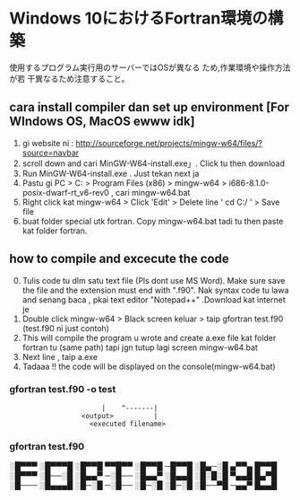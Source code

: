 # Windows 10におけるFortran環境の構築

使用するプログラム実行用のサーバーではOSが異なる ため,作業環境や操作方法が若
干異なるため注意すること。


## cara install compiler dan set up environment [For WIndows OS, MacOS ewww idk]
  1. gi website ni :   http://sourceforge.net/projects/mingw-w64/files/?source=navbar
  2. scroll down and cari MinGW-W64-install.exe」. Click tu then download 
  3. Run MinGW-W64-install.exe . Just tekan next ja
  4. Pastu gi PC > C: > Program Files (x86) > mingw-w64 > i686-8.1.0-posix-dwarf-rt_v6-rev0 , cari mingw-w64.bat
  5. Right click kat mingw-w64 > Click 'Edit' > Delete line '  cd C:/ '  > Save file  
  5. buat folder special utk fortran. Copy  mingw-w64.bat tadi tu then paste kat folder fortran.

## how to compile and excecute the code 
  0. Tulis code tu dlm satu text file (Pls dont use MS Word). Make sure save the file and the extension must end with  ".f90". Nak syntax code tu lawa and senang baca , pkai text editor "Notepad++" .Download kat internet je
  1. Double click mingw-w64 >  Black screen keluar > taip  gfortran test.f90   (test.f90 ni just contoh) 
  2. This will compile the program u wrote and create a.exe file kat folder fortran tu (same path) tapi jgn tutup lagi screen mingw-w64.bat
  3. Next line , taip a.exe
  4. Tadaaa !! the code will be displayed on the console(mingw-w64.bat)



  ###     gfortran test.f90 -o test  
                           |    ^-------|
                      <output>          |
                        <executed filename>
  
  ###     gfortran test.f90 

   
░█▀▀▀ ░█▀▀▀█ ░█▀▀█ ▀▀█▀▀ ░█▀▀█ ─█▀▀█ ░█▄─░█ ▄▀▀▄ █▀▀█ 
░█▀▀▀ ░█──░█ ░█▄▄▀ ─░█── ░█▄▄▀ ░█▄▄█ ░█░█░█ ▀▄▄█ █▄▀█ 
░█─── ░█▄▄▄█ ░█─░█ ─░█── ░█─░█ ░█─░█ ░█──▀█ ─▄▄▀ █▄▄█

